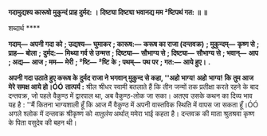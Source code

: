 **गदामुद्यश्य कारूषो मुकुन्दं प्राह दुर्मद: ।** **दिष्ट्या दिष्ट्या भवानद्य मम ²ष्टिपथं गत: ॥ ॥** 

शब्दार्थ **** 

**गदाम्—** **अपनी गदा को** **; उद्यश्य—** **घुमाकर** **; कारूष:—** **करूष का राजा (दन्तवक्र)** **; मुकुन्दम्—** **कृष्ण से** **; प्राह—** **बोला** **;** **दुर्मद:—** **मिथ्या गर्व से उन्मत्त** **; दिष्ट्या—** **सौभाग्य से** **; दिष्ट्या—** **सौभाग्य से** **; भवान्—** **आप** **; अद्य—** **आज** **; मम—** **मेरी** **; ²ष्टि—** **²ष्टि** **के** **; पथम्—** **पथ पर** **; गत:—** **आये हुए।** **.** 

**अपनी गदा उठाते हुए करूष के दुर्मद राजा ने भगवान् मुकुन्द से कहा, ''अहो भाग्य! अहो** **भाग्य! कि तुम आज मेरे समक्ष आये हो।ÓÓ** **तात्पर्य :** श्रील श्रीधर स्वामी बतलाते हैं कि तीन जन्मों तक प्रतीक्षा करते रहने के बाद दन्तवक्र, जो पहले वैकुण्ठ में द्वारपाल था, अब वैकुण्ठ-लोक जा सका। अतएव उसके कथन का दिव्य भाव यह है : ''मैं कितना भाग्यशाली हूँ कि आज मैं वैकुण्ठ में अपनी वास्तविक स्थिति में वापस जा सकता हूँ।ÓÓ अगले श्लोक में दन्तवक्र श्रीकृष्ण को *मातुलेय* अर्थात् ममेरा भाई कहता है। दन्तवक्र की माता श्रुतश्रवा कृष्ण के पिता वसुदेव की बहन थी।  